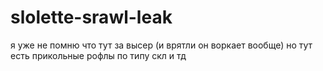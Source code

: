 # slolette-srawl-leak
я уже не помню что тут за высер (и врятли он воркает вообще) 
но тут есть прикольные рофлы по типу скл и тд
